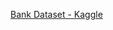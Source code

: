 [Bank Dataset - Kaggle](https://www.kaggle.com/datasets/abhishektandon/bank-dataset?select=bank_dataset.csv)
